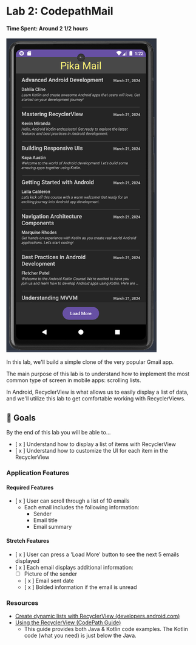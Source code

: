 # Lab 2: CodepathMail

#### Time Spent: Around 2 1/2 hours

![](./screenshots/demo.png)

In this lab, we'll build a simple clone of the very popular Gmail app.

The main purpose of this lab is to understand how to implement the most common type of screen in mobile apps: scrolling lists.

In Android, RecyclerView is what allows us to easily display a list of data, and we'll utilize this lab to get comfortable working with RecyclerViews.

## 🎯 Goals
By the end of this lab you will be able to...

- [ x ] Understand how to display a list of items with RecyclerView
- [ x ] Understand how to customize the UI for each item in the RecyclerView

### Application Features

#### Required Features
- [ x ]  User can scroll through a list of 10 emails
    - Each email includes the following information:
      - Sender 
      - Email title 
      - Email summary
#### Stretch Features

- [ x ] User can press a 'Load More' button to see the next 5 emails displayed
- [ x ] Each email displays additional information:
    - [ ] Picture of the sender
    - [ x ] Email sent date 
    - [ x ] Bolded information if the email is unread

### Resources

- [Create dynamic lists with RecyclerView (developers.android.com)](https://developer.android.com/guide/topics/ui/layout/recyclerview)
- [Using the RecyclerView (CodePath Guide)](https://guides.codepath.com/android/using-the-recyclerview)
  - This guide provides both Java & Kotlin code examples. The Kotlin code (what you need) is just below the Java.